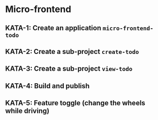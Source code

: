 # Micro-frontend 

## KATA-1: Create an application `micro-frontend-todo`

## KATA-2: Create a sub-project `create-todo`

## KATA-3: Create a sub-project `view-todo`

## KATA-4: Build and publish

## KATA-5: Feature toggle (change the wheels while driving)